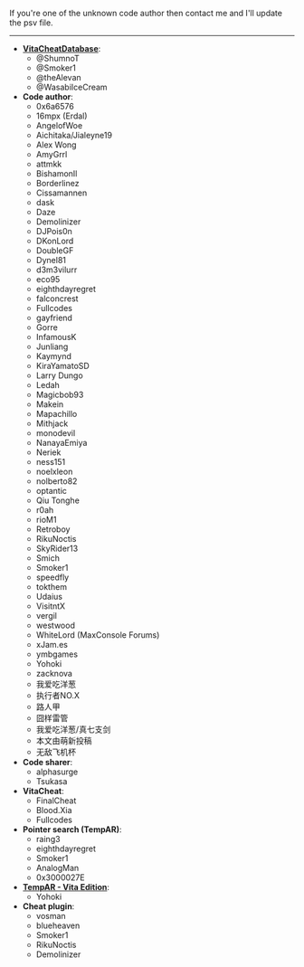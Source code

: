 ﻿If you're one of the unknown code author then contact me and I'll update the psv file.

***	

* **[VitaCheatDatabase](https://github.com/ShumnoT/VitaCheatDatabase)**:
   * @ShumnoT
   * @Smoker1
   * @theAlevan
   * @WasabiIceCream
* **Code author**:
   * 0x6a6576
   * 16mpx (Erdal)
   * AngelofWoe
   * Aichitaka/Jialeyne19
   * Alex Wong
   * AmyGrrl
   * attmkk
   * BishamonIl
   * Borderlinez
   * Cissamannen
   * dask
   * Daze
   * Demolinizer
   * DJPois0n
   * DKonLord
   * DoubleGF
   * Dynel81
   * d3m3vilurr
   * eco95
   * eighthdayregret
   * falconcrest
   * Fullcodes
   * gayfriend
   * Gorre
   * InfamousK
   * Junliang
   * Kaymynd
   * KiraYamatoSD
   * Larry Dungo
   * Ledah
   * Magicbob93
   * Makein
   * Mapachillo
   * Mithjack
   * monodevil
   * NanayaEmiya
   * Neriek
   * ness151
   * noelxleon
   * nolberto82
   * optantic
   * Qiu Tonghe
   * r0ah
   * rioM1
   * Retroboy
   * RikuNoctis
   * SkyRider13
   * Smich
   * Smoker1
   * speedfly
   * tokthem
   * Udaius
   * VisitntX
   * vergil
   * westwood
   * WhiteLord (MaxConsole Forums)
   * xJam.es
   * ymbgames
   * Yohoki
   * zacknova
   * 我爱吃洋葱
   * 执行者NO.X
   * 路人甲
   * 囧样雷管
   * 我爱吃洋葱/真七支剑
   * 本文由萌新投稿
   * 无敌飞机杯
* **Code sharer**:
   * alphasurge
   * Tsukasa
* **VitaCheat**:
   * FinalCheat
   * Blood.Xia
   * Fullcodes
* **Pointer search (TempAR)**:
   * raing3
   * eighthdayregret
   * Smoker1
   * AnalogMan
   * 0x3000027E
* **[TempAR - Vita Edition](https://github.com/Yohoki/TempAR-Vita/releases)**:
   * Yohoki
* **Cheat plugin**:
   * vosman
   * blueheaven
   * Smoker1
   * RikuNoctis
   * Demolinizer
